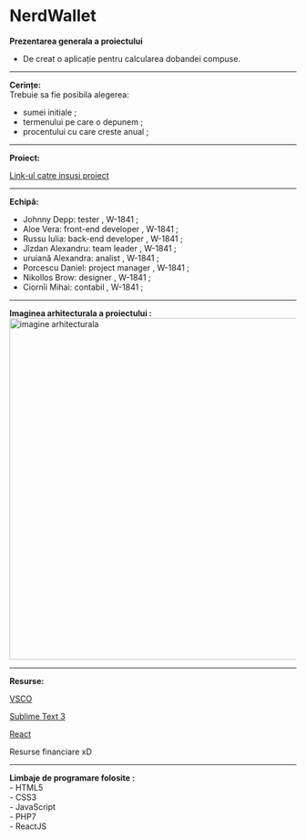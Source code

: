 # NerdWallet
<b>Prezentarea generala a proiectului</b> <br> 
  - De creat o aplicație pentru calcularea dobandei compuse.
  
  <hr>
  
  <b>Cerințe: </b> <br> 
  Trebuie sa fie posibila alegerea: 
  - sumei initiale ;
  - termenului pe care o depunem ;
  - procentului cu care creste anual  ;
  
  <hr>
  
   <b> Proiect: </b> <br>
   
   [Link-ul catre insusi proiect](https://www.nerdwallet.com/banking/calculator/compound-interest-calculator)
   
  <hr>
  
  
  
  <b>Echipă: </b> <br>
  - Johnny Depp: tester , W-1841 ; <br>
  - Aloe Vera: front-end developer , W-1841 ; <br>
  - Russu Iulia: back-end developer , W-1841 ; <br> 
  - Jîzdan Alexandru: team leader , W-1841 ; <br>
  - uruiană Alexandra: analist , W-1841 ; <br>
  - Porcescu Daniel: project manager , W-1841 ; <br>
  - Nikollos Brow: designer , W-1841 ; <br>
  - Ciornîi Mihai: contabil , W-1841 ; <br>
  <hr>
  
  <b>Imaginea arhitecturala a proiectului : </b> <br>
  <img src="https://19yw4b240vb03ws8qm25h366-wpengine.netdna-ssl.com/wp-content/uploads/Reality-API-Architecture-Nordic-APIs.png" alt="imagine arhitecturala" width="600" style="margins: 0 auto;">
  <hr>
  <b>Resurse: </b> <br>
  
   [VSCO](https://code.visualstudio.com/)
   
   [Sublime Text 3](https://www.sublimetext.com/3) 
   
   [React](https://reactnative.dev/)
   
   Resurse financiare xD
   
   <hr>
   <b>Limbaje de programare folosite :</b> <br>
   - HTML5 <br>
   - CSS3 <br>
   - JavaScript <br>
   - PHP7 <br>
   - ReactJS <br>
  
  

